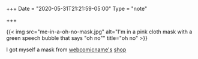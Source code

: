 +++
Date = "2020-05-31T21:21:59-05:00"
Type = "note"

+++

{{< img src="me-in-a-oh-no-mask.jpg" alt="I'm in a pink cloth mask with a green speech bubble that says \"oh no\"" title="oh no" >}}

I got myself a mask from [webcomicname's](https://webcomicname.com/) [shop](https://webcomicname.threadless.com/)
